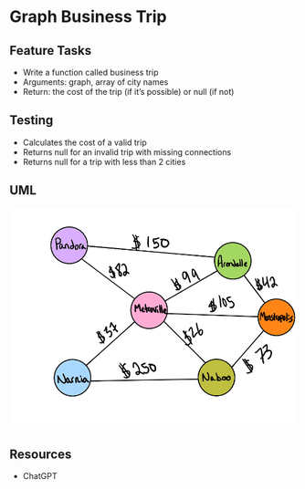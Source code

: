 # Graph Business Trip

## Feature Tasks

- Write a function called business trip
- Arguments: graph, array of city names
- Return: the cost of the trip (if it’s possible) or null (if not)

## Testing

- Calculates the cost of a valid trip
- Returns null for an invalid trip with missing connections
- Returns null for a trip with less than 2 cities

## UML

![whiteboard](GraphDay27.png)

## Resources

- ChatGPT
